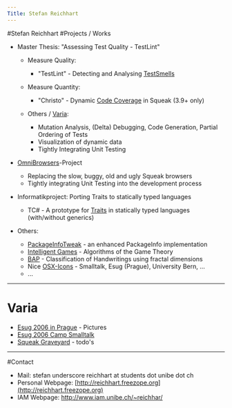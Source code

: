 ```yaml
---
Title: Stefan Reichhart
---
```

#Stefan Reichhart
#Projects / Works


-  Master Thesis: "Assessing Test Quality - TestLint"
	-  Measure Quality:
		-  "TestLint" - Detecting and Analysing [TestSmells](%base_url%/wiki/alumni/stefanreichhart/testsmells)

	-  Measure Quantity:
		-  "Christo" - Dynamic [Code Coverage](%base_url%/wiki/alumni/stefanreichhart/codecoverage) in Squeak (3.9\+ only)

	-  Others / [Varia](%base_url%/wiki/alumni/stefanreichhart/varia):
		-  Mutation Analysis, (Delta) Debugging, Code Generation, Partial Ordering of Tests
		-  Visualization of dynamic data
		-  Tightly Integrating Unit Testing




-  [OmniBrowsers](%base_url%/wiki/alumni/stefanreichhart/omnibrowsers)-Project
	-  Replacing the slow, buggy, old and ugly  Squeak browsers
	-  Tightly integrating Unit Testing into the development process



-  Informatikproject: Porting Traits to statically typed languages
	-  TC# - A prototype for [Traits](%base_url%/research/traits) in statically typed languages (with/without generics)



-  Others:
	-  [PackageInfoTweak](%base_url%/wiki/alumni/stefanreichhart/packageinfotweak) - an enhanced PackageInfo implementation
	-  [Intelligent Games](http://www.squeaksource.com/IGLecture/) - Algorithms of the Game Theory 
	-  [BAP](http://reichhart.freezope.org/public_html/university_bern/bap) - Classification of Handwritings using fractal dimensions
	-  Nice [OSX-Icons](http://www.iam.unibe.ch/~reichhar/files/icons.zip) - Smalltalk, Esug (Prague), University Bern, ...
	-  ... 



---

# Varia

-  [Esug 2006 in Prague](http://www.iam.unibe.ch/~reichhar) - Pictures
-  [Esug 2006 Camp Smalltalk](%base_url%/wiki/alumni/stefanreichhart/esug2006campsmalltalk) 
-  [Squeak Graveyard](%base_url%/wiki/alumni/stefanreichhart/squeakgraveyard) - todo's


---

#Contact

-  Mail: stefan underscore reichhart at students dot unibe dot ch
-  Personal Webpage: [http://reichhart.freezope.org](http://reichhart.freezope.org)
-  IAM Webpage: http://www.iam.unibe.ch/~reichhar/
